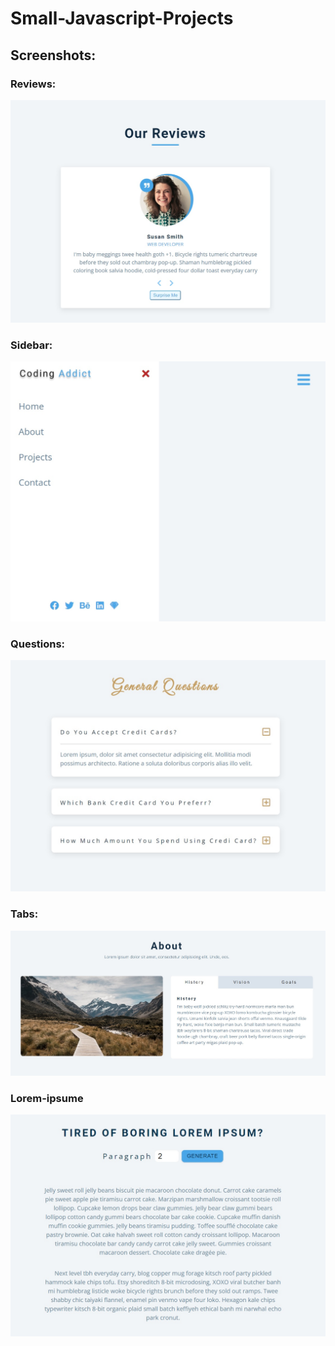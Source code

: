 # Small-Javascript-Projects

## Screenshots:
### Reviews:
![](https://github.com/aniruddhathorat123/Small-Javascript-Projects/blob/main/3-Reviews/reviews_sample.jpg?raw=true)

### Sidebar:
![](https://github.com/aniruddhathorat123/Small-Javascript-Projects/blob/main/5-Sidebar/sidebar-img.jpg?raw=true)

### Questions:
![](https://github.com/aniruddhathorat123/Small-Javascript-Projects/blob/main/7-Questions/screenshot.jpg?raw=true)

### Tabs:
![](https://github.com/aniruddhathorat123/Small-Javascript-Projects/blob/main/8-Tabs/screenshot.jpg?raw=true)

### Lorem-ipsume
![](https://github.com/aniruddhathorat123/Small-Javascript-Projects/blob/main/9-Lorem-ipsum/screenshot.jpg?raw=true)
